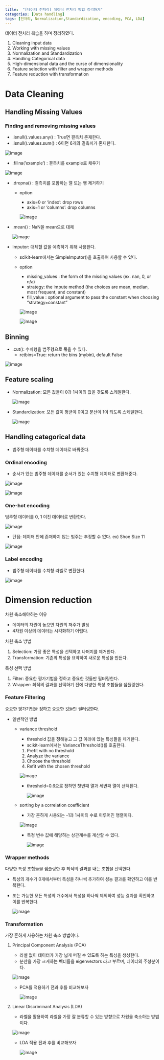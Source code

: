 ```yaml
---
title:  "[데이터 전처리] 데이터 전처리 방법 정리하기"
categories: [Data handling]
tags: [전처리, Normalization,Standardization, encoding, PCA, LDA]
---
```

데이터 전처리 복습을 하며 정리하였다.
<br>

1. Cleaning input data
2. Working with missing values
3. Normalization and Standardization
4. Handling Categorical data
5. High-dimensional data and the curse of dimensionality
6. Feature selection with filter and wrapper methods
7. Feature reduction with transformation

# Data Cleaning

## Handling Missing Values

### Finding and removing missing values

- .isnull().values.any() : True면 결측치 존재한다.
- .isnull().values.sum() : 6이면 6개의 결측치가 존재한다.

![image](https://user-images.githubusercontent.com/89712324/216985345-45957d65-0099-4947-a13c-95dbf4111382.png)

- .fillna(’example’) : 결측치를 example로 채우기

![image](https://user-images.githubusercontent.com/89712324/216985373-983a0568-179b-45d5-96b9-f31782bde4b6.png)

- .dropna() : 결측치를 포함하는 열 또는 행 제거하기
    - option
        - axis=0 or ‘index’: drop rows
        - axis=1 or ‘columns’: drop columns
        
        ![image](https://user-images.githubusercontent.com/89712324/216985448-8b80a767-e439-475e-82b7-d9bd028341b3.png)
        
- .mean() :  NaN을 mean으로 대체
    
    ![image](https://user-images.githubusercontent.com/89712324/216985496-aa74708a-def0-4097-8016-f8cddbdb8c3a.png)
    
- Imputor: 대체할 값을 예측하기 위해 사용한다.
    - scikit-learn에서는 SimpleImputor()을 호출하여 사용할 수 있다.
    - option
        - missing_values : the form of the missing values (ex. nan, 0, or n/a)
        - strategy: the impute method (the choices are mean, median, most frequent, and constant)
        - fill_value : optional argument to pass the constant when choosing “strategy=constant”
        
        ![image](https://user-images.githubusercontent.com/89712324/216985540-cae33f1b-d18d-4956-b92b-76a502ba6678.png)
        
        ![image](https://user-images.githubusercontent.com/89712324/216985577-878559b6-c55f-4b5b-9342-024fa67658ce.png)
        

## Binning

- .cut(): 수치형을 범주형으로 묶을 수 있다.
    - retbins=True: return the bins (mybin), default False

![image](https://user-images.githubusercontent.com/89712324/216985612-66b87f32-4f66-4499-915b-dbd36629c144.png)

## Feature scaling

- Normalization: 모든 값들이 0과 1사이의 값을 갖도록 스케일한다.
    
    ![image](https://user-images.githubusercontent.com/89712324/216985682-f3145dca-aed0-4466-a18d-4c1c59166043.png)
    
- Standardization: 모든 값이 평균이 0이고 분산이 1이 되도록 스케일한다.
    
    ![image](https://user-images.githubusercontent.com/89712324/216985745-e086feac-43f3-401d-8e7b-983f337486bb.png)
    

## Handling categorical data

- 범주형 데이터를 수치형 데이터로 바꿔준다.

### Ordinal encoding

- 순서가 있는 범주형 데이터를 순서가 있는 수치형 데이터로 변환해준다.

![image](https://user-images.githubusercontent.com/89712324/216985813-b7163194-42fc-4737-afb4-6a3bad575703.png)

![image](https://user-images.githubusercontent.com/89712324/216986237-ed74eef9-8775-4bec-be16-dba161ec1258.png)

### One-hot encoding

범주형 데이터를 0, 1 이진 데이터로 변환한다.

![image](https://user-images.githubusercontent.com/89712324/216985896-fc4c56a6-d414-408a-9a39-3d17b6b01fcf.png)

- 단점: 데이터 안에 존재하지 않는 범주는 추정할 수 없다. ex) Shoe Size 11

![image](https://user-images.githubusercontent.com/89712324/216985963-c84416e7-0ce9-422e-936f-be1bd2a0543a.png)

### Label encoding

- 범주형 데이터를 수치형 라벨로 변환한다.

![image](https://user-images.githubusercontent.com/89712324/216986485-1cbc2a9a-d222-491f-8118-82d69fb515be.png)

# Dimension reduction

차원 축소해야하는 이유

- 데이터의 차원이 높으면 차원의 저주가 발생
- 4차원 이상의 데이터는 시각화하기 어렵다.

차원 축소 방법

1. Selection: 가장 좋은 특성을 선택하고 나머지를 제거한다.
2. Transformation: 기존의 특성을 요약하여 새로운 특성을 만든다.

특성 선택 방법

1. Filter: 중요한 평가기법을 정하고 중요한 것들만 필터링한다.
2. Wrapper: 최적의 결과를 선택하기 전에 다양한 특성 조합들을 샘플링한다.

### Feature Filtering

중요한 평가기법을 정하고 중요한 것들만 필터링한다.

- 일반적인 방법
    - variance threshold
        - threshold 값을 정해놓고 그 값 아래에 있는 특성들을 제거한다.
        - scikit-learn에서는 VarianceThreshold()를 호출한다.
        1. Prefit with no threshold
        2. Analyze the variance
        3. Choose the threshold
        4. Refit with the chosen threshold
        
        ![image](https://user-images.githubusercontent.com/89712324/216986550-608a71c2-ef53-4941-ac84-556180bc8d68.png)
        
        - threshold=0.6으로 정하면 첫번째 열과 세번째 열이 선택된다.
            
            ![image](https://user-images.githubusercontent.com/89712324/216986628-c06917a4-cc15-4c56-b15c-b47bd29d41a5.png)
            
    - sorting by a correlation coefficient
        - 가장 흔하게 사용되는 -1과 1사이의 수로 이루어진 행렬이다.
        
        ![image](https://user-images.githubusercontent.com/89712324/216986664-fcb903e0-4bc8-452e-a8e9-c0c4b570aa4f.png)
        
        - 특정 변수 값에 해당하는 상관계수를 계산할 수 있다.
            
            ![image](https://user-images.githubusercontent.com/89712324/216986722-67f11ad2-5444-4e53-933f-879cf55dccf3.png)
            

### Wrapper methods

다양한 특성 조합들을 샘플링한 후 최적의 결과를 내는 조합을 선택한다.

- 특성의 개수가 0개에서부터 특성을 하나씩 추가하여 성능 결과를 확인하고 이를 반복한다.
- 또는 가능한 모든 특성의 개수에서 특성을 하나씩 제외하여 성능 결과를 확인하고 이를 반복한다.
    
    ![image](https://user-images.githubusercontent.com/89712324/216986768-de45aa03-6a8b-49ba-8afc-c5a495b99c1e.png)
    

### Transformation

가장 흔하게 사용하는 차원 축소 방법이다.

1. Principal Component Analysis (PCA)
    - 라벨 없이 데이터가 가장 넓게 퍼질 수 있도록 하는 특성을 생성한다.
    - 분산을 가장 크게하는 벡터들을 eigenvectors 라고 부르며, 데이터의 주성분이다.
    
    ![image](https://user-images.githubusercontent.com/89712324/216986838-7981e90c-31da-4e7d-9cf5-f88a6a14f6d6.png)
    
    - PCA를 적용하기 전과 후를 비교해보자
        
        ![image](https://user-images.githubusercontent.com/89712324/216987030-c17ed230-06ea-42b3-84fb-3bd3fada7607.png)
        
2. Linear Discriminant Analysis (LDA)
    - 라벨을 활용하여 라벨을 가장 잘 분류할 수 있는 방향으로 차원을 축소하는 방법이다.
    
    ![image](https://user-images.githubusercontent.com/89712324/216988513-592576b0-264e-4178-9ad7-508b6c0a870d.png)
    
    - LDA 적용 전과 후를 비교해보자
        
        ![image](https://user-images.githubusercontent.com/89712324/216988564-2bbe3f76-b4e0-4448-9125-434030f5095a.png)